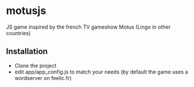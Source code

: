 motusjs
=======

JS game inspired by the french TV gameshow Motus (Lingo in other countries)

Installation
-------------

- Clone the project
- edit app/app_config.js to match your needs (by default the game uses a wordserver on feelic.fr)
